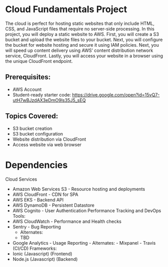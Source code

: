 # Cloud Fundamentals Project

The cloud is perfect for hosting static websites that only include HTML, CSS, and JavaScript files that require no server-side processing. In this project, you will deploy a static website to AWS. First, you will create a S3 bucket and upload the website files to your bucket. Next, you will configure the bucket for website hosting and secure it using IAM policies. Next, you will speed up content delivery using AWS’ content distribution network service, CloudFront. Lastly, you will access your website in a browser using the unique CloudFront endpoint.

## Prerequisites:

- AWS Account
- Student-ready starter code: https://drive.google.com/open?id=15vQ7-utH7wBJzdAX3eDmO9ls35J5_sEQ

## Topics Covered:

- S3 bucket creation
- S3 bucket configuration
- Website distribution via CloudFront
- Access website via web browser

# Dependencies

Cloud Services

- Amazon Web Services S3 - Resource hosting and deployments
- AWS CloudFront - CDN for SPA
- AWS EKS - Backend API
- AWS DynamoDB - Persistent Datastore
- AWS Cognito - User Authentication Performance Tracking and DevOps Tools:
- AWS CloudWatch - Performance and Health checks
- Sentry - Bug Reporting
  - Alternates:
  - TBD
- Google Analytics - Usage Reporting - Alternates: - Mixpanel - Travis (CI/CD) Frameworks:
- Ionic (Javascript) (Frontend)
- Node.js (Javascript) (Backend)
